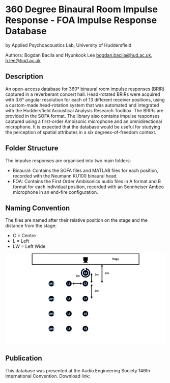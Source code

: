 # 360 Degree Binaural Room Impulse Response - FOA Impulse Response Database
by Applied Psychoacoustics Lab, University of Huddersfield

Authors: Bogdan Bacila and Hyunkook Lee
bogdan.bacila@hud.ac.uk, h.lee@hud.ac.uk

## Description
An open-access database for 360° binaural room impulse responses (BRIR) captured in a reverberant concert hall. Head-rotated BRIRs were acquired with 3.6° angular resolution for each of 13 different receiver positions, using a custom-made head-rotation system that was automated and integrated with the Huddersfield Acoustical Analysis Research Toolbox. The BRIRs are provided in the SOFA format. The library also contains impulse responses captured using a first-order Ambisonic microphone and an omnidirectional microphone. It is expected that the database would be useful for studying the perception of spatial attributes in a six degrees-of-freedom context.

## Folder Structure
The impulse responses are organised into two main folders:
* Binaural: Contains the SOFA files and MATLAB files for each position, recorded with the Neumann KU100 binaural head.
* FOA: Contains the First Order Ambisonics audio files in A format and B format for each individual position, recorded with an Sennheiser Ambeo microphone in an end-fire configuration.  

## Naming Convention
The files are named after their relative position on the stage and the distance from the stage:
* C = Centre
* L = Left
* LW = Left Wide

![](img/Stage-Layout.png)

## Publication
This database was presented at the Audio Engineering Society 146th International Convention.
Download link:
